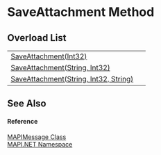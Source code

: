 # SaveAttachment Method


## Overload List
<table>
<tr>
<td><a href="0a7a48a2-765c-f970-995a-31ad5f9deede.md">SaveAttachment(Int32)</a></td>
<td> </td></tr>
<tr>
<td><a href="d5a24aa4-7770-6659-fefc-cd6de2cfbbf4.md">SaveAttachment(String, Int32)</a></td>
<td> </td></tr>
<tr>
<td><a href="bc64bb00-a0da-c9a4-7fc1-a6bd53deea54.md">SaveAttachment(String, Int32, String)</a></td>
<td> </td></tr>
</table>

## See Also


#### Reference
<a href="29b8d96c-1ec2-828d-35a5-fae12d8802c8.md">MAPIMessage Class</a>  
<a href="5bef4637-66f8-16d4-e5f4-4d0da57a1538.md">MAPI.NET Namespace</a>  
